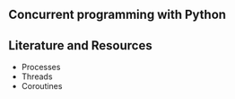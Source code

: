 ## Concurrent programming with Python

## Literature and Resources

- Processes
- Threads
- Coroutines
